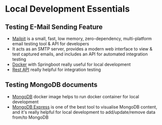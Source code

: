 # Local Development Essentials

## Testing E-Mail Sending Feature

- [Mailpit](https://mailpit.axllent.org/) is a small, fast, low memory, zero-dependency, multi-platform email testing
  tool & API for developers
- It acts as an SMTP server, provides a modern web interface to view & test captured emails, and includes an API for
  automated integration testing
- [Docker](https://mailpit.axllent.org/docs/install/docker/) with Springboot really useful for local development
- [Rest API](https://mailpit.axllent.org/docs/api-v1/view.html#get-/api/v1/info) really helpful for integration testing

## Testing MongoDB documents

- [MongoDB](https://www.mongodb.com/resources/products/compatibilities/docker) docker image helps to run docker
  container for local development
- [MongoDB Express](https://github.com/mongo-express/mongo-express.git) is one of the best tool to visualise MongoDB
  content, and it's really helpful for local development to add/update/remove data from/to MongoDB
